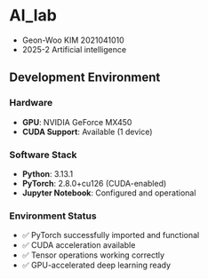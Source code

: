 # AI_lab
- Geon-Woo KIM 2021041010
- 2025-2 Artificial intelligence

## Development Environment

### Hardware
- **GPU**: NVIDIA GeForce MX450
- **CUDA Support**: Available (1 device)

### Software Stack
- **Python**: 3.13.1
- **PyTorch**: 2.8.0+cu126 (CUDA-enabled)
- **Jupyter Notebook**: Configured and operational

### Environment Status
- ✅ PyTorch successfully imported and functional
- ✅ CUDA acceleration available
- ✅ Tensor operations working correctly
- ✅ GPU-accelerated deep learning ready
